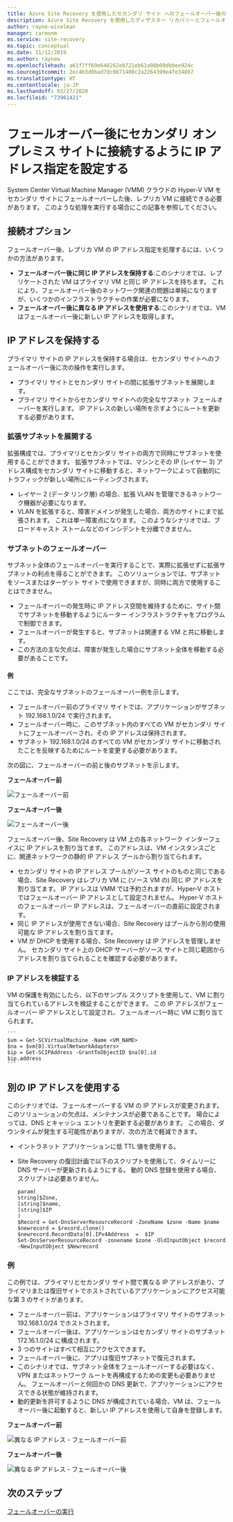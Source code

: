 ```yaml
---
title: Azure Site Recovery を使用したセカンダリ サイト へのフェールオーバー後の IP アドレス指定の設定
description: Azure Site Recovery を使用したディザスター リカバリーとフェールオーバーの後に、セカンダリ オンプレミス サイトの VM に接続するように IP アドレス指定を設定する方法について説明します。
author: rayne-wiselman
manager: carmonm
ms.service: site-recovery
ms.topic: conceptual
ms.date: 11/12/2019
ms.author: raynew
ms.openlocfilehash: a61f7ff69e648262eb721eb61a98b09dbbee924c
ms.sourcegitcommit: 2ec4b3d0bad7dc0071400c2a2264399e4fe34897
ms.translationtype: HT
ms.contentlocale: ja-JP
ms.lasthandoff: 03/27/2020
ms.locfileid: "73961421"
---
```

# <a name="set-up-ip-addressing-to-connect-to-a-secondary-on-premises-site-after-failover"></a>フェールオーバー後にセカンダリ オンプレミス サイトに接続するように IP アドレス指定を設定する

System Center Virtual Machine Manager (VMM) クラウドの Hyper-V VM をセカンダリ サイトにフェールオーバーした後、レプリカ VM に接続できる必要があります。 このような処理を実行する場合にこの記事を参照してください。 

## <a name="connection-options"></a>接続オプション

フェールオーバー後、レプリカ VM の IP アドレス指定を処理するには、いくつかの方法があります。 

- **フェールオーバー後に同じ IP アドレスを保持する**:このシナリオでは、レプリケートされた VM はプライマリ VM と同じ IP アドレスを持ちます。 これにより、フェールオーバー後のネットワーク関連の問題は単純になりますが、いくつかのインフラストラクチャの作業が必要になります。
- **フェールオーバー後に異なる IP アドレスを使用する**:このシナリオでは、VM はフェールオーバー後に新しい IP アドレスを取得します。 
 

## <a name="retain-the-ip-address"></a>IP アドレスを保持する

プライマリ サイトの IP アドレスを保持する場合は、セカンダリ サイトへのフェールオーバー後に次の操作を実行します。

- プライマリ サイトとセカンダリ サイトの間に拡張サブネットを展開します。
- プライマリ サイトからセカンダリ サイトへの完全なサブネット フェールオーバーを実行します。 IP アドレスの新しい場所を示すようにルートを更新する必要があります。


### <a name="deploy-a-stretched-subnet"></a>拡張サブネットを展開する

拡張構成では、プライマリとセカンダリ サイトの両方で同時にサブネットを使用することができます。 拡張サブネットでは、マシンとその IP (レイヤー 3) アドレス構成をセカンダリ サイトに移動すると、ネットワークによって自動的にトラフィックが新しい場所にルーティングされます。 

- レイヤー 2 (データ リンク層) の場合、拡張 VLAN を管理できるネットワーク機器が必要になります。
- VLAN を拡張すると、障害ドメインが発生した場合、両方のサイトにまで拡張されます。 これは単一障害点になります。 このようなシナリオでは、ブロードキャスト ストームなどのインシデントを分離できません。 


### <a name="fail-over-a-subnet"></a>サブネットのフェールオーバー

サブネット全体のフェールオーバーを実行することで、実際に拡張せずに拡張サブネットの利点を得ることができます。 このソリューションでは、サブネットをソースまたはターゲット サイトで使用できますが、同時に両方で使用することはできません。

- フェールオーバーの発生時に IP アドレス空間を維持するために、サイト間でサブネットを移動するようにルーター インフラストラクチャをプログラムで制御できます。
- フェールオーバーが発生すると、サブネットは関連する VM と共に移動します。
- この方法の主な欠点は、障害が発生した場合にサブネット全体を移動する必要があることです。

#### <a name="example"></a>例

ここでは、完全なサブネットのフェールオーバー例を示します。 

- フェールオーバー前のプライマリ サイトでは、アプリケーションがサブネット 192.168.1.0/24 で実行されます。
- フェールオーバー時に、このサブネット内のすべての VM がセカンダリ サイトにフェールオーバーされ、その IP アドレスは保持されます。 
- サブネット 192.168.1.0/24 のすべての VM がセカンダリ サイトに移動されたことを反映するためにルートを変更する必要があります。

次の図に、フェールオーバーの前と後のサブネットを示します。


**フェールオーバー前**

![フェールオーバー前](./media/hyper-v-vmm-networking/network-design2.png)

**フェールオーバー後**

![フェールオーバー後](./media/hyper-v-vmm-networking/network-design3.png)

フェールオーバー後、Site Recovery は VM 上の各ネットワーク インターフェイスに IP アドレスを割り当てます。 このアドレスは、VM インスタンスごとに、関連ネットワークの静的 IP アドレス プールから割り当てられます。

- セカンダリ サイトの IP アドレス プールがソース サイトのものと同じである場合、Site Recovery はレプリカ VM に (ソース VM の) 同じ IP アドレスを割り当てます。 IP アドレスは VMM では予約されますが、Hyper-V ホストではフェールオーバー IP アドレスとして設定されません。 Hyper-V ホストのフェールオーバー IP アドレスは、フェールオーバーの直前に設定されます。
- 同じ IP アドレスが使用できない場合、Site Recovery はプールから別の使用可能な IP アドレスを割り当てます。
- VM が DHCP を使用する場合、Site Recovery は IP アドレスを管理しません。 セカンダリ サイト上の DHCP サーバーがソース サイトと同じ範囲からアドレスを割り当てられることを確認する必要があります。

### <a name="validate-the-ip-address"></a>IP アドレスを検証する

VM の保護を有効にしたら、以下のサンプル スクリプトを使用して、VM に割り当てられているアドレスを検証することができます。 この IP アドレスがフェールオーバー IP アドレスとして設定され、フェールオーバー時に VM に割り当てられます。

    ```
    $vm = Get-SCVirtualMachine -Name <VM_NAME>
    $na = $vm[0].VirtualNetworkAdapters>
    $ip = Get-SCIPAddress -GrantToObjectID $na[0].id
    $ip.address 
    ```

## <a name="use-a-different-ip-address"></a>別の IP アドレスを使用する

このシナリオでは、フェールオーバーする VM の IP アドレスが変更されます。 このソリューションの欠点は、メンテナンスが必要であることです。  場合によっては、DNS とキャッシュ エントリを更新する必要があります。 この場合、ダウンタイムが発生する可能性がありますが、次の方法で軽減できます。

- イントラネット アプリケーションに低 TTL 値を使用する。
- Site Recovery の復旧計画で以下のスクリプトを使用して、タイムリーに DNS サーバーが更新されるようにする。 動的 DNS 登録を使用する場合、スクリプトは必要ありません。

    ```
    param(
    string]$Zone,
    [string]$name,
    [string]$IP
    )
    $Record = Get-DnsServerResourceRecord -ZoneName $zone -Name $name
    $newrecord = $record.clone()
    $newrecord.RecordData[0].IPv4Address  =  $IP
    Set-DnsServerResourceRecord -zonename $zone -OldInputObject $record -NewInputObject $Newrecord
    ```
    
### <a name="example"></a>例 

この例では、プライマリとセカンダリ サイト間で異なる IP アドレスがあり、プライマリまたは復旧サイトでホストされているアプリケーションにアクセス可能な第 3 のサイトがあります。

- フェールオーバー前は、アプリケーションはプライマリ サイトのサブネット 192.168.1.0/24 でホストされます。
- フェールオーバー後は、アプリケーションはセカンダリ サイトのサブネット 172.16.1.0/24 に構成されます。
- 3 つのサイトはすべて相互にアクセスできます。
- フェールオーバー後に、アプリは復旧サブネットで復元されます。
- このシナリオでは、サブネット全体をフェールオーバーする必要はなく、VPN またはネットワーク ルートを再構成するための変更も必要ありません。 フェールオーバーと何回かの DNS 更新で、アプリケーションにアクセスできる状態が維持されます。
- 動的更新を許可するように DNS が構成されている場合、VM は、フェールオーバー後に起動すると、新しい IP アドレスを使用して自身を登録します。

**フェールオーバー前**

![異なる IP アドレス - フェールオーバー前](./media/hyper-v-vmm-networking/network-design10.png)

**フェールオーバー後**

![異なる IP アドレス - フェールオーバー後](./media/hyper-v-vmm-networking/network-design11.png)


## <a name="next-steps"></a>次のステップ

[フェールオーバーの実行](hyper-v-vmm-failover-failback.md)


